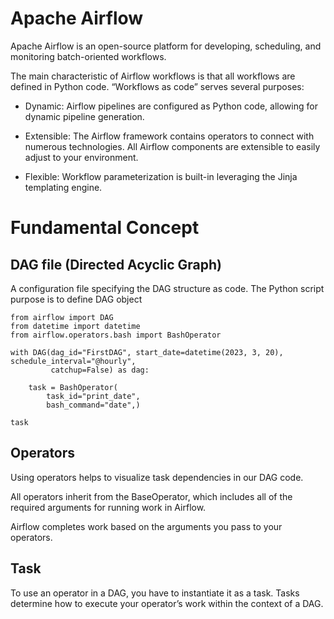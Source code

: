 # Apache Airflow
Apache Airflow is an open-source platform for developing, scheduling, and monitoring batch-oriented workflows.

The main characteristic of Airflow workflows is that all workflows are defined in Python code. “Workflows as code” serves several purposes:

- Dynamic: Airflow pipelines are configured as Python code, allowing for dynamic pipeline generation.

- Extensible: The Airflow framework contains operators to connect with numerous technologies. All Airflow components are extensible to easily adjust to your environment.

- Flexible: Workflow parameterization is built-in leveraging the Jinja templating engine.

# Fundamental Concept

## DAG file (Directed Acyclic Graph)
A configuration file specifying the DAG structure as code.
The Python script purpose is to define DAG object

```
from airflow import DAG
from datetime import datetime
from airflow.operators.bash import BashOperator

with DAG(dag_id="FirstDAG", start_date=datetime(2023, 3, 20), schedule_interval="@hourly",
         catchup=False) as dag:

    task = BashOperator(
        task_id="print_date",
        bash_command="date",)

task
```

## Operators
Using operators helps to visualize task dependencies in our DAG code.

All operators inherit from the BaseOperator, which includes all of the required arguments for running work in Airflow.

Airflow completes work based on the arguments you pass to your operators.

## Task
To use an operator in a DAG, you have to instantiate it as a task. Tasks determine how to execute your operator’s work within the context of a DAG.

[//]: # (Notice how we pass a mix of operator specific arguments &#40;bash_command&#41; and an argument common to all operators &#40;retries&#41; inherited from BaseOperator to the operator’s constructor. This is simpler than passing every argument for every constructor call. Also, notice that in the second task we override the retries parameter with 3.)

